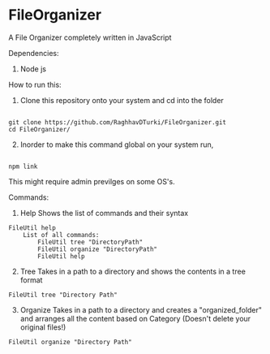 # FileOrganizer
A File Organizer completely written in JavaScript


Dependencies: 
1. Node js

How to run this:
1. Clone this repository onto your system and cd into the folder
```

git clone https://github.com/RaghhavDTurki/FileOrganizer.git
cd FileOrganizer/

```
2. Inorder to make this command global on your system run,
```

npm link

```
This might require admin previlges on some OS's.


Commands:
1. Help
    Shows the list of commands and their syntax
```
FileUtil help
    List of all commands: 
        FileUtil tree "DirectoryPath"
        FileUtil organize "DirectoryPath"
        FileUtil help
```

2. Tree
    Takes in a path to a directory and shows the contents in a tree format
```
FileUtil tree "Directory Path"
```

3. Organize
    Takes in a path to a directory and creates a "organized_folder" and arranges all the content based on Category
    (Doesn't delete your original files!)
```
FileUtil organize "Directory Path"
```